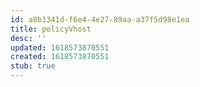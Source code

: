 ```yaml
---
id: a8b1341d-f6e4-4e27-89aa-a37f5d98e1ea
title: policyVhost
desc: ''
updated: 1618573870551
created: 1618573870551
stub: true
---
```



